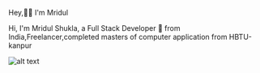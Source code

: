 Hey,👋🏽 I'm Mridul

Hi, I'm Mridul Shukla, a Full Stack Developer 🚀 from India,Freelancer,completed masters of computer application from HBTU-kanpur

![alt text](https://www.pixel4k.com/wp-content/uploads/2018/11/ultra-instinct-goku-4k_1541975219.jpg)

